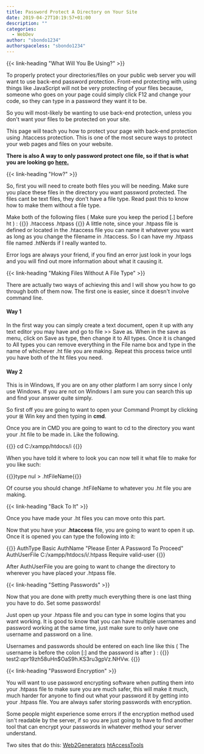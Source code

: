 ```yaml
---
title: Password Protect A Directory on Your Site
date: 2019-04-27T10:19:57+01:00
description: ""
categories:
  - WebDev
author: "sbondo1234"
authorspaceless: "sbondo1234"
---
```


{{< link-heading "What Will You Be Using?" >}}

To properly protect your directories/files on your public web server you will want to use back-end password protection. Front-end protecting with using things like JavaScript will not be very protecting of your files because, someone who goes on your page could simply click F12 and change your code, so they can type in a password they want it to be.

So you will most-likely be wanting to use back-end protection, unless you don't want your files to be protected on your site.

This page will teach you how to protect your page with back-end protection using .htaccess protection. This is one of the most secure ways to protect your web pages and files on your website.

**There is also A way to only password protect one file, so if that is what you are looking go <a href="http://localhost:1313/log/webdev/password-protect-one-file-on-site/" class="b bb bw pb1 no-underline black dim">here.</a>**

{{< link-heading "How?" >}}

So, first you will need to create both files you will be needing. Make sure you place these files in the directory you want password protected. The files cant be text files, they don't have a file type. Read past this to know how to make them without a file type.

Make both of the following files ( Make sure you keep the period [.] before ht ) :
{{<highlight Apache>}}
.htaccess
.htpass
{{</highlight>}}
A little note, since your .htpass file is defined or located in the .htaccess file you can name it whatever you want as long as you change the filename in .htaccess. So I can have my .htpass file named .htNerds if I really wanted to.

Error logs are always your friend, if you find an error just look in your logs and you will find out more information about what it causing it.

{{< link-heading "Making Files Without A File Type" >}}

There are actually two ways of achieving this and I will show you how to go through both of them now. The first one is easier, since it doesn't involve command line.

#### Way 1

In the first way you can simply create a text document, open it up with any text editor you may have and go to file >> Save as. When in the save as menu, click on Save as type, then change it to All types. Once it is changed to All types you can remove everything in the File name box and type in the name of whichever .ht file you are making. Repeat this process twice until you have both of the ht files you need.

#### Way 2

This is in Windows, If you are on any other platform I am sorry since I only use Windows. If you are not on Windows I am sure you can search this up and find your answer quite simply.

So first off you are going to want to open your Command Prompt by clicking your ⊞ Win key and then typing in **cmd**.

Once you are in CMD you are going to want to cd to the directory you want your .ht file to be made in. Like the following.

{{<highlight Apache>}} cd C:/xampp/htdocs/i {{</highlight>}}

When you have told it where to look you can now tell it what file to make for you like such:

{{<highlight Apache>}}type nul > .htFileName{{</highlight>}}

Of course you should change .htFileName to whatever you .ht file you are making.

{{< link-heading "Back To It" >}}

Once you have made your .ht files you can move onto this part.

Now that you have your **.htaccess** file, you are going to want to open it up. Once it is opened you can type the following into it:

{{<highlight Apache>}}
AuthType Basic
AuthName "Please Enter A Password To Proceed"
AuthUserFile C:/xampp/htdocs/i/.htpass
Require valid-user
{{</highlight>}}

After AuthUserFile you are going to want to change the directory to wherever you have placed your .htpass file.

{{< link-heading "Setting Passwords" >}}

Now that you are done with pretty much everything there is one last thing you have to do. Set some passwords!

Just open up your .htpass file and you can type in some logins that you want working. It is good to know that you can have multiple usernames and password working at the same time, just make sure to only have one username and password on a line.

Usernames and passwords should be entered on each line like this ( The username is before the colon [:] and the password is after ) :
{{<highlight Apache>}}
test2:$apr1$9zh58uHn$OaS9h.KS3ru3gpVz.NHVw.
{{</highlight>}}

{{< link-heading "Password Encryption" >}}

You will want to use password encrypting software when putting them into your .htpass file to make sure you are much safer, this will make it much, much harder for anyone to find out what your password it by getting into your .htpass file. You are always safer storing passwords with encryption.

Some people might experience some errors if the encryption method used isn't readable by the server, if so you are just going to have to find another tool that can encrypt your passwords in whatever method your server understand.

Two sites that do this: <a class="b bb bw pb1 no-underline black dim" href="https://www.web2generators.com/apache-tools/htpasswd-generator" target="_blank">Web2Generators</a>
<a class="b bb bw pb1 no-underline black dim" href="http://www.htaccesstools.com/htpasswd-generator/" target="_blank">htAccessTools</a>
